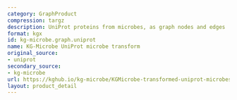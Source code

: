 ```yaml
---
category: GraphProduct
compression: targz
description: UniProt proteins from microbes, as graph nodes and edges
format: kgx
id: kg-microbe.graph.uniprot
name: KG-Microbe UniProt microbe transform
original_source:
- uniprot
secondary_source:
- kg-microbe
url: https://kghub.io/kg-microbe/KGMicrobe-transformed-uniprot-microbes-20240924.tar.gz
layout: product_detail
---
```

